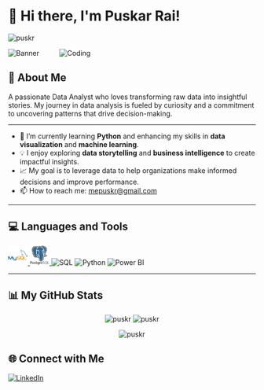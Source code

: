 # 👋 Hi there, I'm Puskar Rai!

<p align="left"> <img src="https://komarev.com/ghpvc/?username=puskr&label=Profile%20views&color=0e75b6&style=flat" alt="puskr" /> </p>

<img align= "right" alt="Coding" width="400" src="https://github.com/puskr/puskarrai/blob/main/puskarr.gif">

![Banner](https://your-banner-image-url) <!-- Replace with your animated banner image link -->

## 🌟 About Me
A passionate Data Analyst who loves transforming raw data into insightful stories. My journey in data analysis is fueled by curiosity and a commitment to uncovering patterns that drive decision-making.

---

- 🌱 I’m currently learning **Python** and enhancing my skills in **data visualization** and **machine learning**.
- 💡 I enjoy exploring **data storytelling** and **business intelligence** to create impactful insights.
- 📈 My goal is to leverage data to help organizations make informed decisions and improve performance.
- 📫 How to reach me: [mepuskr@gmail.com](mailto:mepuskr@gmail.com)

---

## 💻 Languages and Tools
<div>
    <a href="https://www.mysql.com/" target="_blank" rel="noreferrer"> <img src="https://raw.githubusercontent.com/devicons/devicon/master/icons/mysql/mysql-original-wordmark.svg" alt="mysql" width="40" height="40"/> </a>
    <a href="https://www.postgresql.org" target="_blank" rel="noreferrer"> <img src="https://raw.githubusercontent.com/devicons/devicon/master/icons/postgresql/postgresql-original-wordmark.svg" alt="postgresql" width="40" height="40"/> </a>
    <img src="https://img.icons8.com/color/48/000000/sql.png" alt="SQL" width="40" height="40" />
    <img src="https://img.icons8.com/color/48/000000/python.png" alt="Python" width="40" height="40" />
    <img src="https://img.icons8.com/color/48/000000/power-bi.png" alt="Power BI" width="40" height="40" />
</div>

---

## 📊 My GitHub Stats
<p align="center">
    <img align="center" src="https://github-readme-stats.vercel.app/api?username=puskr&show_icons=true&locale=en" alt="puskr" />
    <img align="center" src="https://github-readme-streak-stats.herokuapp.com/?user=puskr&" alt="puskr" />
</p>

<p align="center">
    <img src="https://github-readme-stats.vercel.app/api/top-langs?username=puskr&show_icons=true&locale=en&layout=compact" alt="puskr" />
</p>

## 🌐 Connect with Me
[![LinkedIn](https://img.icons8.com/fluent/48/000000/linkedin.png)](https://www.linkedin.com/in/puskarrai/) <!-- LinkedIn icon -->
